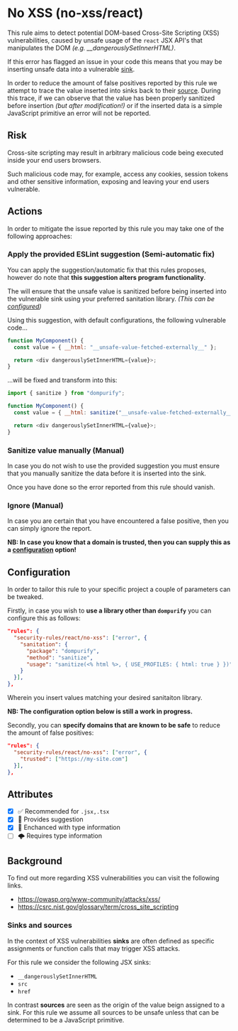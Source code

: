# No XSS (no-xss/react)

This rule aims to detect potential DOM-based Cross-Site Scripting (XSS) vulnerabilities, caused by unsafe usage of the `react` JSX API's that manipulates the DOM *(e.g. __dangerouslySetInnerHTML)*.

If this error has flagged an issue in your code this means that you may be inserting unsafe data into a vulnerable [sink](#sinks-and-sources).

In order to reduce the amount of false positives reported by this rule we attempt to trace the value inserted into sinks back to their [source](#sinks-and-sources). During this trace, if we can observe that the value has been properly sanitized before insertion *(but after modification!)* or if the inserted data is a simple JavaScript primitive an error will not be reported.

## Risk

Cross-site scripting may result in arbitrary malicious code being executed inside your end users browsers.

Such malicious code may, for example, access any cookies, session tokens and other sensitive information, exposing and leaving your end users vulnerable.

## Actions

In order to mitigate the issue reported by this rule you may take one of the following approaches:

### Apply the provided ESLint suggestion (Semi-automatic fix)

You can apply the suggestion/automatic fix that this rules proposes, however do note that **this suggestion alters program functionality**.

The  will ensure that the unsafe value is sanitized before being inserted into the vulnerable sink using your preferred sanitation library. *(This can be [configured](#configuration))*

Using this suggestion, with default configurations, the following vulnerable code...

```js
function MyComponent() {
  const value = { __html: "__unsafe-value-fetched-externally__" };

  return <div dangerouslySetInnerHTML={value}>;
}
```

...will be fixed and transform into this:

```js
import { sanitize } from "dompurify";

function MyComponent() {
  const value = { __html: sanitize("__unsafe-value-fetched-externally__", { USE_PROFILES: { html: true }) };

  return <div dangerouslySetInnerHTML={value}>;
}
```

### Sanitize value manually (Manual)

In case you do not wish to use the provided suggestion you must ensure that you manually sanitize the data before it is inserted into the sink.

Once you have done so the error reported from this rule should vanish.

### Ignore (Manual)

In case you are certain that you have encountered a false positive, then you can simply ignore the report.

**NB: In case you know that a domain is trusted, then you can supply this as a [configuration](#configuration) option!**

## Configuration

In order to tailor this rule to your specific project a couple of parameters can be tweaked.

Firstly, in case you wish to **use a library other than ```dompurify```** you can configure this as follows:

```json
"rules": {
  "security-rules/react/no-xss": ["error", {
    "sanitation": {
      "package": "dompurify",
      "method": "sanitize",
      "usage": "sanitize(<% html %>, { USE_PROFILES: { html: true } })"
    }
  }],
},
```

Wherein you insert values matching your desired sanitaiton library.

**NB: The configuration option below is still a work in progress.**

Secondly, you can **specify domains that are known to be safe** to reduce the amount of false positives:

```json
"rules": {
  "security-rules/react/no-xss": ["error", {
    "trusted": ["https://my-site.com"]
  }],
},
```

## Attributes

- [X] ✅ Recommended for ```.jsx,.tsx```
- [X] 🔧 Provides suggestion
- [X] 💭 Enchanced with type information
- [ ] 🌩 Requires type information

## Background

To find out more regarding XSS vulnerabilities you can visit the following links.

- <https://owasp.org/www-community/attacks/xss/>
- <https://csrc.nist.gov/glossary/term/cross_site_scripting>

### Sinks and sources

In the context of XSS vulnerabilities **sinks** are often defined as specific assignments or function calls that may trigger XSS attacks.

For this rule we consider the following JSX sinks:

- `__dangerouslySetInnerHTML`
- `src`
- `href`

In contrast **sources** are seen as the origin of the value beign assigned to a sink. For this rule we assume all sources to be unsafe unless that can be determined to be a JavaScript primitive.
